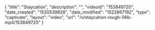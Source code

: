 {
    "title": "Staycation",
    "description": "",
    "videoid": "153849720",
    "date_created": "1520539828",
    "date_modified": "1522867192",
    "type": "captivate",
    "layout": "video",
    "url": "\/v\/staycation-rough-06b-mp4\/153849720"
}